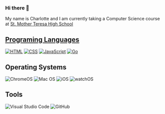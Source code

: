 ### Hi there 👋
<p>My name is Charlotte and I am currently taking a Computer Science course at <a href="http://mths.ca">St. Mother Teresa High School</p>

## Programing Languages
<p>
  <a href="https://github.com/search?q=user%3ACharlotte-Jhu+language%3Ahtml"><img alt="HTML" src="https://img.shields.io/badge/HTML-E34F26.svg?logo=html5&logoColor=white"></a> 
  <a href="https://github.com/search?q=user%3ACharlotte-Jhu+language%3Acss"><img alt="CSS" src="https://img.shields.io/badge/CSS-1572B6.svg?logo=css3&logoColor=white"></a>
   <a href="https://github.com/search?q=user%3ACharlotte-Jhu+language%3Ajavascript"><img alt="JavaScript" src="https://img.shields.io/badge/JavaScript-F7DF1E.svg?logo=javascript&logoColor=black"></a>
  <a href="https://github.com/search?q=user%3ACharlotte-Jhu+language%3Ago"><img alt="Go" src="https://img.shields.io/badge/go-%2300ADD8?logo=go&logoColor=white"></a>
</p>

## Operating Systems
<p>
  <img src="https://img.shields.io/badge/chrome%20os-3d89fc?logo=google%20chrome&logoColor=white" alt="ChromeOS">
  <img src="https://img.shields.io/badge/mac%20os-000000?logo=macos&logoColor=white" alt="Mac OS">
  <img src="https://img.shields.io/badge/iOS-000000?logo=ios&logoColor=white" alt="iOS"> 
  <img src="https://img.shields.io/badge/watchOS-watchOS-%23000000logo=watchOS&logoColor=white" alt="watchOS">

## Tools
  ![Visual Studio Code](https://img.shields.io/badge/Visual%20Studio%20Code-0078d7.svg?style=for-the-badge&logo=visual-studio-code&logoColor=white)
  ![GitHub](https://img.shields.io/badge/github-%23121011.svg?style=for-the-badge&logo=github&logoColor=white)


